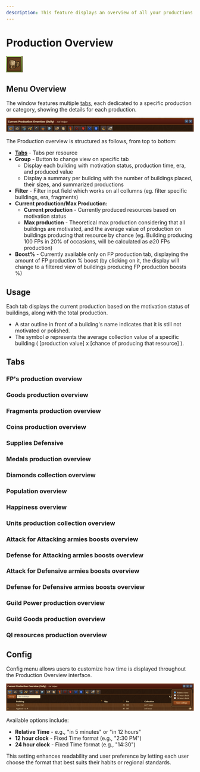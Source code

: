 ```yaml
---
description: This feature displays an overview of all your productions.
---
```


# Production Overview

![Icon](./.images/production-overview-icon.png)


## Menu Overview

The window features multiple [tabs](#tabs), each dedicated to a specific production or category, showing the details for each production.

![Structure](./.images/production-overview-structure.png)

The Production overview is structured as follows, from top to bottom:
- **[Tabs](#tabs)** - Tabs per resource
- **Group** - Button to change view on specific tab
  - Display each building with motivation status, production time, era, and produced value
  - Display a summary per building with the number of buildings placed, their sizes, and summarized productions
- **Filter** - Filter input field which works on all collumns (eg. filter specific buildings, era, fragments)
- **Current production/Max Production:**
   - **Current production** - Currently produced resources based on motivation status
   - **Max production** - Theoretical max production considering that all buildings are motivated, and the average value of production on buildings producing that resource by chance (eg. Building producing 100 FPs in 20% of occasions, will be calculated as ∅20 FPs production)
- **Boost%** - Currently available only on FP production tab, displaying the amount of FP production % boost (by clicking on it, the display will change to a filtered view of buildings producing FP production boosts %)

## Usage

Each tab displays the current production based on the motivation status of buildings, along with the total production.

 - A star outline in front of a building's name indicates that it is still not motivated or polished.
 - The symbol ∅ represents the average collection value of a specific building ( [production value] x [chance of producing that resource] ).

## Tabs

### FP's production overview
### Goods production overview
### Fragments production overview
### Coins production overview
### Supplies Defensive
### Medals production overview
### Diamonds collection overview
### Population overview
### Happiness overview
### Units production collection overview
### Attack for Attacking armies boosts overview
### Defense for Attacking armies boosts overview
### Attack for Defensive armies boosts overview
### Defense for Defensive armies boosts overview
### Guild Power production overview
### Guild Goods production overview
### QI resources production overview

## Config

Config menu allows users to customize how time is displayed throughout the Production Overview interface. 

![Config Menu](./.images/config-menu.png)

Available options include:
- **Relative Time** - e.g., "in 5 minutes" or "in 12 hours"
- **12 hour clock** - Fixed Time format (e.g., "2:30 PM")
- **24 hour clock** - Fixed Time format (e.g., "14:30")

This setting enhances readability and user preference by letting each user choose the format that best suits their habits or regional standards.
